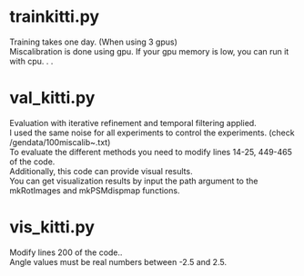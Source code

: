 # trainkitti.py
Training takes one day. (When using 3 gpus) </br>
Miscalibration is done using gpu. If your gpu memory is low, you can run it with cpu. . . </br>

# val_kitti.py
Evaluation with iterative refinement and temporal filtering applied. </br>
I used the same noise for all experiments to control the experiments. (check /gendata/100miscalib~.txt) </br>
To evaluate the different methods you need to modify lines 14-25, 449-465 of the code. </br>
Additionally, this code can provide visual results. </br>
You can get visualization results by input the path argument to the mkRotImages and mkPSMdispmap functions. </br>

# vis_kitti.py
Modify lines 200 of the code.. </br>
Angle values must be real numbers between -2.5 and 2.5. </br>
